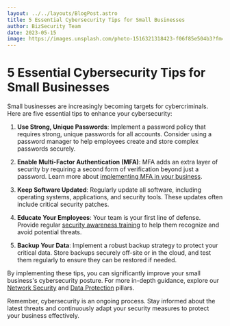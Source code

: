 ```yaml
---
layout: ../../layouts/BlogPost.astro
title: 5 Essential Cybersecurity Tips for Small Businesses
author: BizSecurity Team
date: 2023-05-15
image: https://images.unsplash.com/photo-1516321318423-f06f85e504b3?fm=jpg&q=60&w=3000&ixlib=rb-4.0.3&ixid=M3wxMjA3fDB8MHxzZWFyY2h8ODh8fHNtYWxsJTIwYnVzaW5lc3MlMjB3b2tyaW5nfGVufDB8fDB8fHww
---
```


# 5 Essential Cybersecurity Tips for Small Businesses

Small businesses are increasingly becoming targets for cybercriminals. Here are five essential tips to enhance your cybersecurity:

1. **Use Strong, Unique Passwords**: Implement a password policy that requires strong, unique passwords for all accounts. Consider using a password manager to help employees create and store complex passwords securely.

2. **Enable Multi-Factor Authentication (MFA)**: MFA adds an extra layer of security by requiring a second form of verification beyond just a password. Learn more about [implementing MFA in your business](/blog/understanding-multi-factor-authentication).

3. **Keep Software Updated**: Regularly update all software, including operating systems, applications, and security tools. These updates often include critical security patches.

4. **Educate Your Employees**: Your team is your first line of defense. Provide regular [security awareness training](/pillars/employee-security-awareness) to help them recognize and avoid potential threats.

5. **Backup Your Data**: Implement a robust backup strategy to protect your critical data. Store backups securely off-site or in the cloud, and test them regularly to ensure they can be restored if needed.

By implementing these tips, you can significantly improve your small business's cybersecurity posture. For more in-depth guidance, explore our [Network Security](/pillars/network-security) and [Data Protection](/pillars/data-protection) pillars.

Remember, cybersecurity is an ongoing process. Stay informed about the latest threats and continuously adapt your security measures to protect your business effectively.